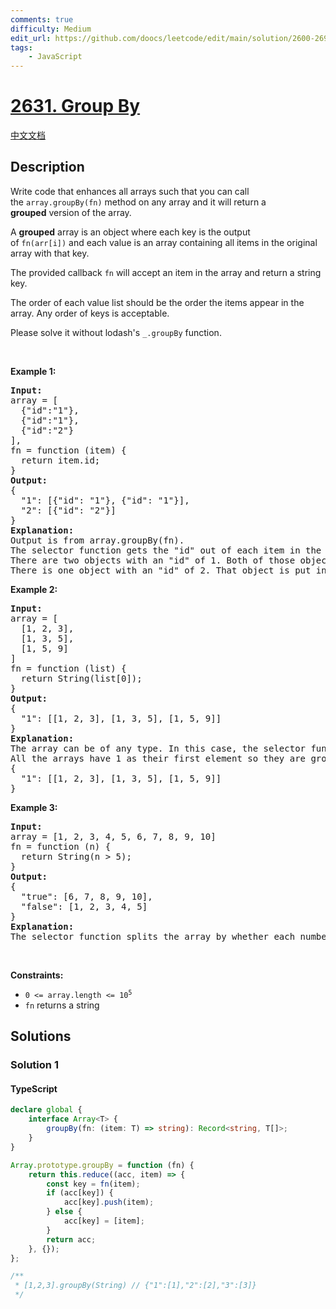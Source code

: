 ```yaml
---
comments: true
difficulty: Medium
edit_url: https://github.com/doocs/leetcode/edit/main/solution/2600-2699/2631.Group%20By/README_EN.md
tags:
    - JavaScript
---
```


<!-- problem:start -->

# [2631. Group By](https://leetcode.com/problems/group-by)

[中文文档](/solution/2600-2699/2631.Group%20By/README.md)

## Description

<!-- description:start -->

<p>Write code that enhances all arrays such that you can call the&nbsp;<code>array.groupBy(fn)</code>&nbsp;method on any array and it will return a <strong>grouped</strong>&nbsp;version of the array.</p>

<p>A&nbsp;<strong>grouped</strong>&nbsp;array is an object where each&nbsp;key&nbsp;is&nbsp;the output of&nbsp;<code>fn(arr[i])</code>&nbsp;and each&nbsp;value is an array containing all items in the original array with that key.</p>

<p>The provided callback&nbsp;<code>fn</code>&nbsp;will accept an item in the array and return a string key.</p>

<p>The order of each value list should be the order the items&nbsp;appear in the array. Any order of keys is acceptable.</p>

<p>Please solve it without lodash&#39;s&nbsp;<code>_.groupBy</code> function.</p>

<p>&nbsp;</p>
<p><strong class="example">Example 1:</strong></p>

<pre>
<strong>Input:</strong> 
array = [
&nbsp; {&quot;id&quot;:&quot;1&quot;},
&nbsp; {&quot;id&quot;:&quot;1&quot;},
&nbsp; {&quot;id&quot;:&quot;2&quot;}
], 
fn = function (item) { 
&nbsp; return item.id; 
}
<strong>Output:</strong> 
{ 
&nbsp; &quot;1&quot;: [{&quot;id&quot;: &quot;1&quot;}, {&quot;id&quot;: &quot;1&quot;}], &nbsp; 
&nbsp; &quot;2&quot;: [{&quot;id&quot;: &quot;2&quot;}] 
}
<strong>Explanation:</strong>
Output is from array.groupBy(fn).
The selector function gets the &quot;id&quot; out of each item in the array.
There are two objects with an &quot;id&quot; of 1. Both of those objects are put in the first array.
There is one object with an &quot;id&quot; of 2. That object is put in the second array.
</pre>

<p><strong class="example">Example 2:</strong></p>

<pre>
<strong>Input:</strong> 
array = [
&nbsp; [1, 2, 3],
&nbsp; [1, 3, 5],
&nbsp; [1, 5, 9]
]
fn = function (list) { 
&nbsp; return String(list[0]); 
}
<strong>Output:</strong> 
{ 
&nbsp; &quot;1&quot;: [[1, 2, 3], [1, 3, 5], [1, 5, 9]] 
}
<strong>Explanation:</strong>
The array can be of any type. In this case, the selector function defines the key as being the first element in the array. 
All the arrays have 1 as their first element so they are grouped together.
{
  &quot;1&quot;: [[1, 2, 3], [1, 3, 5], [1, 5, 9]]
}
</pre>

<p><strong class="example">Example 3:</strong></p>

<pre>
<strong>Input:</strong> 
array = [1, 2, 3, 4, 5, 6, 7, 8, 9, 10]
fn = function (n) { 
&nbsp; return String(n &gt; 5);
}
<strong>Output:</strong>
{
&nbsp; &quot;true&quot;: [6, 7, 8, 9, 10],
&nbsp; &quot;false&quot;: [1, 2, 3, 4, 5]
}
<strong>Explanation:</strong>
The selector function splits the array by whether each number is greater than 5.
</pre>

<p>&nbsp;</p>
<p><strong>Constraints:</strong></p>

<ul>
	<li><code>0 &lt;= array.length &lt;= 10<sup>5</sup></code></li>
	<li><code>fn</code> returns a string</li>
</ul>

<!-- description:end -->

## Solutions

<!-- solution:start -->

### Solution 1

<!-- tabs:start -->

#### TypeScript

```ts
declare global {
    interface Array<T> {
        groupBy(fn: (item: T) => string): Record<string, T[]>;
    }
}

Array.prototype.groupBy = function (fn) {
    return this.reduce((acc, item) => {
        const key = fn(item);
        if (acc[key]) {
            acc[key].push(item);
        } else {
            acc[key] = [item];
        }
        return acc;
    }, {});
};

/**
 * [1,2,3].groupBy(String) // {"1":[1],"2":[2],"3":[3]}
 */
```

<!-- tabs:end -->

<!-- solution:end -->

<!-- problem:end -->
